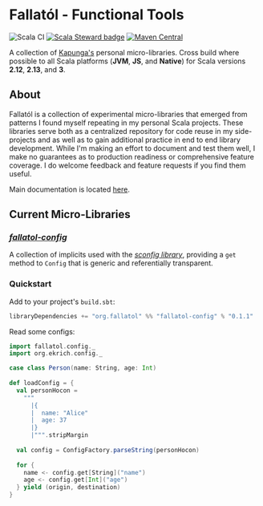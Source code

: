 # Fallatól - Functional Tools

![Scala CI](https://github.com/kapunga/fallatol/workflows/Scala%20CI/badge.svg)
[![Scala Steward badge](https://img.shields.io/badge/Scala_Steward-helping-blue.svg?style=flat&logo=data:image/png;base64,iVBORw0KGgoAAAANSUhEUgAAAA4AAAAQCAMAAAARSr4IAAAAVFBMVEUAAACHjojlOy5NWlrKzcYRKjGFjIbp293YycuLa3pYY2LSqql4f3pCUFTgSjNodYRmcXUsPD/NTTbjRS+2jomhgnzNc223cGvZS0HaSD0XLjbaSjElhIr+AAAAAXRSTlMAQObYZgAAAHlJREFUCNdNyosOwyAIhWHAQS1Vt7a77/3fcxxdmv0xwmckutAR1nkm4ggbyEcg/wWmlGLDAA3oL50xi6fk5ffZ3E2E3QfZDCcCN2YtbEWZt+Drc6u6rlqv7Uk0LdKqqr5rk2UCRXOk0vmQKGfc94nOJyQjouF9H/wCc9gECEYfONoAAAAASUVORK5CYII=)](https://scala-steward.org)
[![Maven Central](https://img.shields.io/maven-central/v/org.kapunga/fallatol-config_2.13.svg)](https://maven-badges.herokuapp.com/maven-central/org.kapunga/fallatol-config_2.13)

A collection of [Kapunga's](https://github.com/kapunga) personal micro-libraries. Cross build where possible to all
Scala platforms (**JVM**, **JS**, and **Native**) for Scala versions **2.12**, **2.13**, and **3**.

## About

Fallatól is a collection of experimental micro-libraries that emerged from patterns I found myself repeating in my
personal Scala projects. These libraries serve both as a centralized repository for code reuse in my side-projects
and as well as to gain additional practice in end to end library development. While I'm making an effort to document
and test them well, I make no guarantees as to production readiness or comprehensive feature coverage. I do welcome
feedback and feature requests if you find them useful.

Main documentation is located [here](https://fallatol.kapunga.org).

## Current Micro-Libraries

### [_fallatol-config_](https://fallatol.kapunga.org/config.html) 

A collection of implicits used with the [_sconfig library_](https://github.com/ekrich/sconfig/), providing a `get`
method to `Config` that is generic and referentially transparent.

### Quickstart

Add to your project's `build.sbt`:
```sbt
libraryDependencies += "org.fallatol" %% "fallatol-config" % "0.1.1"
```
Read some configs:
```scala
import fallatol.config._
import org.ekrich.config._

case class Person(name: String, age: Int)
    
def loadConfig = {
  val personHocon =
    """
      |{
      |  name: "Alice"
      |  age: 37
      |}
      |""".stripMargin
      
  val config = ConfigFactory.parseString(personHocon)
  
  for {
    name <- config.get[String]("name")
    age <- config.get[Int]("age")
  } yield (origin, destination)
}
```
